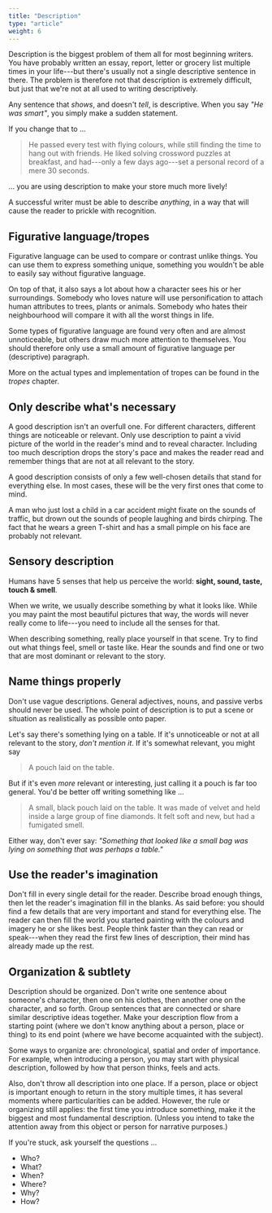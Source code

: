 ```yaml
---
title: "Description"
type: "article"
weight: 6
---
```


Description is the biggest problem of them all for most beginning writers. You have probably written an essay, report, letter or grocery list multiple times in your life---but there's usually not a single descriptive sentence in there. The problem is therefore not that description is extremely difficult, but just that we're not at all used to writing descriptively.

Any sentence that _shows_, and doesn't _tell_, is descriptive. When you say _"He was smart"_, you simply make a sudden statement.

If you change that to ...

> He passed every test with flying colours, while still finding the time to hang out with friends. He liked solving crossword puzzles at breakfast, and had---only a few days ago---set a personal record of a mere 30 seconds.

... you are using description to make your store much more lively!

A successful writer must be able to describe _anything_, in a way that will cause the reader to prickle with recognition.

Figurative language/tropes
--------------------------

Figurative language can be used to compare or contrast unlike things. You can use them to express something unique, something you wouldn't be able to easily say without figurative language.

On top of that, it also says a lot about how a character sees his or her surroundings. Somebody who loves nature will use personification to attach human attributes to trees, plants or animals. Somebody who hates their neighbourhood will compare it with all the worst things in life.

Some types of figurative language are found very often and are almost unnoticeable, but others draw much more attention to themselves. You should therefore only use a small amount of figurative language per (descriptive) paragraph.

More on the actual types and implementation of tropes can be found in the _tropes_ chapter.

Only describe what's necessary
------------------------------

A good description isn't an overfull one. For different characters, different things are noticeable or relevant. Only use description to paint a vivid picture of the world in the reader's mind and to reveal character. Including too much description drops the story's pace and makes the reader read and remember things that are not at all relevant to the story.

A good description consists of only a few well-chosen details that stand for everything else. In most cases, these will be the very first ones that come to mind.

A man who just lost a child in a car accident might fixate on the sounds of traffic, but drown out the sounds of people laughing and birds chirping. The fact that he wears a green T-shirt and has a small pimple on his face are probably not relevant.

Sensory description
-------------------

Humans have 5 senses that help us perceive the world: **sight, sound, taste, touch & smell**.

When we write, we usually describe something by what it looks like. While you may paint the most beautiful pictures that way, the words will never really come to life---you need to include all the senses for that.

When describing something, really place yourself in that scene. Try to find out what things feel, smell or taste like. Hear the sounds and find one or two that are most dominant or relevant to the story.

Name things properly
--------------------

Don't use vague descriptions. General adjectives, nouns, and passive verbs should never be used. The whole point of description is to put a scene or situation as realistically as possible onto paper.

Let's say there's something lying on a table. If it's unnoticeable or not at all relevant to the story, _don't mention it_. If it's somewhat relevant, you might say

> A pouch laid on the table.

But if it's even _more_ relevant or interesting, just calling it a pouch is far too general. You'd be better off writing something like ...

> A small, black pouch laid on the table. It was made of velvet and held inside a large group of fine diamonds. It felt soft and new, but had a fumigated smell.

Either way, don't ever say: _"Something that looked like a small bag was lying on something that was perhaps a table."_

Use the reader's imagination
----------------------------

Don't fill in every single detail for the reader. Describe broad enough things, then let the reader's imagination fill in the blanks. As said before: you should find a few details that are very important and stand for everything else. The reader can then fill the world you started painting with the colours and imagery he or she likes best. People think faster than they can read or speak---when they read the first few lines of description, their mind has already made up the rest.

Organization & subtlety
-----------------------

Description should be organized. Don't write one sentence about someone's character, then one on his clothes, then another one on the character, and so forth. Group sentences that are connected or share similar descriptive ideas together. Make your description flow from a starting point (where we don't know anything about a person, place or thing) to its end point (where we have become acquainted with the subject).

Some ways to organize are: chronological, spatial and order of importance. For example, when introducing a person, you may start with physical description, followed by how that person thinks, feels and acts.

Also, don't throw all description into one place. If a person, place or object is important enough to return in the story multiple times, it has several moments where particularities can be added. However, the rule or organizing still applies: the first time you introduce something, make it the biggest and most fundamental description. (Unless you intend to take the attention away from this object or person for narrative purposes.)

If you're stuck, ask yourself the questions ...

* Who?
* What? 
* When? 
* Where?
* Why?
* How?